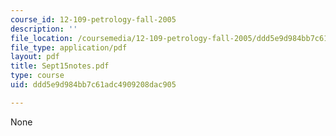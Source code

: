 ```yaml
---
course_id: 12-109-petrology-fall-2005
description: ''
file_location: /coursemedia/12-109-petrology-fall-2005/ddd5e9d984bb7c61adc4909208dac905_Sept15notes.pdf
file_type: application/pdf
layout: pdf
title: Sept15notes.pdf
type: course
uid: ddd5e9d984bb7c61adc4909208dac905

---
```

None
